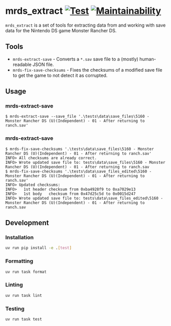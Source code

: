 # mrds_extract [![Test](https://github.com/ExcaliburZero/mrds_extract/actions/workflows/test.yml/badge.svg)](https://github.com/ExcaliburZero/mrds_extract/actions/workflows/test.yml) [![Maintainability](https://qlty.sh/gh/ExcaliburZero/projects/mrds_extract/maintainability.svg)](https://qlty.sh/gh/ExcaliburZero/projects/mrds_extract)

`mrds_extract` is a set of tools for extracting data from and working with save data for the Nintendo DS game Monster Rancher DS.

## Tools

- `mrds-extract-save` - Converts a `*.sav` save file to a (mostly) human-readable JSON file.
- `mrds-fix-save-checksums` - Fixes the checksums of a modified save file to get the game to not detect it as corrupted.

## Usage

### mrds-extract-save

```console
$ mrds-extract-save --save_file '.\tests\data\save_files\5160 - Monster Rancher DS (U)(Independent) - 01 - After returning to ranch.sav'
```

### mrds-extract-save

```console
$ mrds-fix-save-checksums '.\tests\data\save_files\5160 - Monster Rancher DS (U)(Independent) - 01 - After returning to ranch.sav'
INFO> All checksums are already correct.
INFO> Wrote updated save file to: tests\data\save_files\5160 - Monster Rancher DS (U)(Independent) - 01 - After returning to ranch.sav
$ mrds-fix-save-checksums '.\tests\data\save_files_edited\5160 - Monster Rancher DS (U)(Independent) - 01 - After returning to ranch.sav'
INFO> Updated checksums:
INFO>   1st header checksum from 0xba4928f9 to 0xa7029e13
INFO>   1st body   checksum from 0x47d25c5d to 0x0015d247
INFO> Wrote updated save file to: tests\data\save_files_edited\5160 - Monster Rancher DS (U)(Independent) - 01 - After returning to ranch.sav
```

## Development

### Installation

```bash
uv run pip install -e .[test]
```

### Formatting

```bash
uv run task format
```

### Linting

```bash
uv run task lint
```

### Testing

```bash
uv run task test
```
